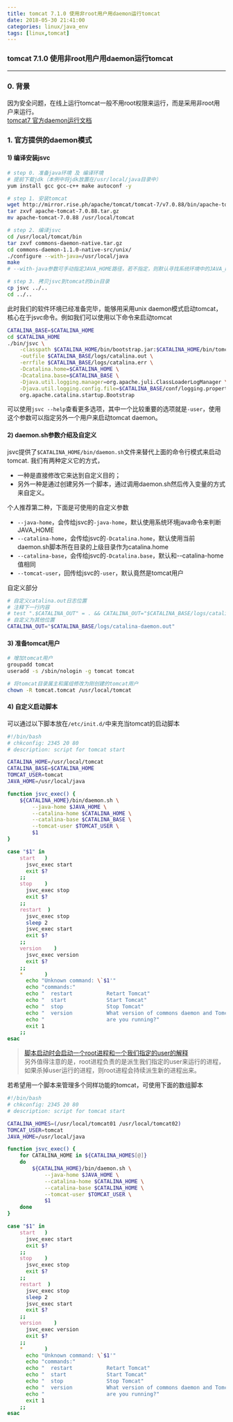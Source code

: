 ```yaml
---
title: tomcat 7.1.0 使用非root用户用daemon运行tomcat
date: 2018-05-30 21:41:00
categories: linux/java_env
tags: [linux,tomcat]
---
```

### tomcat 7.1.0 使用非root用户用daemon运行tomcat

---

### 0. 背景
因为安全问题，在线上运行tomcat一般不用root权限来运行，而是采用非root用户来运行。  
[tomcat7 官方daemon运行文档](https://tomcat.apache.org/tomcat-7.0-doc/setup.html#Unix_daemon)  

### 1. 官方提供的daemon模式
#### 1) 编译安装jsvc
``` bash
# step 0. 准备java环境 及 编译环境
# 提前下载jdk（本例中将jdk放置在/usr/local/java目录中）
yum install gcc gcc-c++ make autoconf -y

# step 1. 安装tomcat
wget http://mirror.rise.ph/apache/tomcat/tomcat-7/v7.0.88/bin/apache-tomcat-7.0.88.tar.gz
tar zxvf apache-tomcat-7.0.88.tar.gz
mv apache-tomcat-7.0.88 /usr/local/tomcat

# step 2. 编译jsvc
cd /usr/local/tomcat/bin
tar zxvf commons-daemon-native.tar.gz
cd commons-daemon-1.1.0-native-src/unix/
./configure --with-java=/usr/local/java
make
# --with-java参数可手动指定JAVA_HOME路径，若不指定，则默认寻找系统环境中的JAVA_HOME变量

# step 3. 拷贝jsvc到tomcat的bin目录
cp jsvc ../..
cd ../..
```
此时我们的软件环境已经准备完毕，能够用采用unix daemon模式启动tomcat，核心在于jsvc命令。例如我们可以使用以下命令来启动tomcat
``` bash
CATALINA_BASE=$CATALINA_HOME
cd $CATALINA_HOME
./bin/jsvc \
    -classpath $CATALINA_HOME/bin/bootstrap.jar:$CATALINA_HOME/bin/tomcat-juli.jar \
    -outfile $CATALINA_BASE/logs/catalina.out \
    -errfile $CATALINA_BASE/logs/catalina.err \
    -Dcatalina.home=$CATALINA_HOME \
    -Dcatalina.base=$CATALINA_BASE \
    -Djava.util.logging.manager=org.apache.juli.ClassLoaderLogManager \
    -Djava.util.logging.config.file=$CATALINA_BASE/conf/logging.properties \
    org.apache.catalina.startup.Bootstrap
```
可以使用`jsvc --help`查看更多选项，其中一个比较重要的选项就是`-user`，使用这个参数可以指定另外一个用户来启动tomcat daemon。

#### 2) daemon.sh参数介绍及自定义
jsvc提供了`$CATALINA_HOME/bin/daemon.sh`文件来替代上面的命令行模式来启动tomcat.
我们有两种定义它的方式，
- 一种是直接修改它来达到自定义目的；
- 另外一种是通过创建另外一个脚本，通过调用daemon.sh然后传入变量的方式来自定义。

个人推荐第二种，下面是可使用的自定义参数
- `--java-home`，会传给jsvc的`-java-home`，默认使用系统环境java命令来判断JAVA_HOME
- `--catalina-home`，会传给jsvc的`-Dcatalina.home`，默认使用当前daemon.sh脚本所在目录的上级目录作为catalina.home
- `--catalina-base`，会传给jsvc的`-Dcatalina.base`，默认和--catalina-home值相同
- `--tomcat-user`，回传给jsvc的`-user`，默认竟然是tomcat用户

自定义部分
``` bash
# 自定义catalina.out日志位置
# 注释下一行内容
# test ".$CATALINA_OUT" = . && CATALINA_OUT="$CATALINA_BASE/logs/catalina-daemon.out"
# 自定义为其他位置
CATALINA_OUT="$CATALINA_BASE/logs/catalina-daemon.out"
```

#### 3) 准备tomcat用户
``` bash
# 增加tomcat用户
groupadd tomcat
useradd -s /sbin/nologin -g tomcat tomcat

# 将tomcat目录属主和属组修改为刚创建的tomcat用户
chown -R tomcat.tomcat /usr/local/tomcat
```

#### 4) 自定义启动脚本
可以通过以下脚本放在`/etc/init.d/`中来充当tomcat的启动脚本
``` bash
#!/bin/bash
# chkconfig: 2345 20 80
# description: script for tomcat start

CATALINA_HOME=/usr/local/tomcat
CATALINA_BASE=$CATALINA_HOME
TOMCAT_USER=tomcat
JAVA_HOME=/usr/local/java

function jsvc_exec() {
    ${CATALINA_HOME}/bin/daemon.sh \
        --java-home $JAVA_HOME \
        --catalina-home $CATALINA_HOME \
        --catalina-base $CATALINA_BASE \
        --tomcat-user $TOMCAT_USER \
        $1
}

case "$1" in
    start   )
      jsvc_exec start
      exit $?
    ;;
    stop    )
      jsvc_exec stop
      exit $?
    ;;
    restart  )
      jsvc_exec stop
      sleep 2
      jsvc_exec start
      exit $?
    ;;
    version    )
      jsvc_exec version
      exit $?
    ;;
    *       )
      echo "Unknown command: \`$1'"
      echo "commands:"
      echo "  restart           Retart Tomcat"
      echo "  start             Start Tomcat"
      echo "  stop              Stop Tomcat"
      echo "  version           What version of commons daemon and Tomcat"
      echo "                    are you running?"
      exit 1
    ;;
esac
```
> [脚本启动时会启动一个root进程和一个我们指定的user的解释](http://grokbase.com/t/tomcat/users/14aebxdq0j/how-can-tomcat-be-started-at-boot-time-as-a-non-root-user)  
另外值得注意的是，root进程负责的是派生我们指定的user来运行的进程，如果杀掉user运行的进程，则root进程会持续派生新的进程出来。

若希望用一个脚本来管理多个同样功能的tomcat，可使用下面的数组脚本
``` bash
#!/bin/bash
# chkconfig: 2345 20 80
# description: script for tomcat start

CATALINA_HOMES=(/usr/local/tomcat01 /usr/local/tomcat02)
TOMCAT_USER=tomcat
JAVA_HOME=/usr/local/java

function jsvc_exec() {
    for CATALINA_HOME in ${CATALINA_HOMES[@]}
    do
        ${CATALINA_HOME}/bin/daemon.sh \
            --java-home $JAVA_HOME \
            --catalina-home $CATALINA_HOME \
            --catalina-base $CATALINA_HOME \
            --tomcat-user $TOMCAT_USER \
            $1
    done
}

case "$1" in
    start   )
      jsvc_exec start
      exit $?
    ;;
    stop    )
      jsvc_exec stop
      exit $?
    ;;
    restart  )
      jsvc_exec stop
      sleep 2
      jsvc_exec start
      exit $?
    ;;
    version    )
      jsvc_exec version
      exit $?
    ;;
    *       )
      echo "Unknown command: \`$1'"
      echo "commands:"
      echo "  restart           Retart Tomcat"
      echo "  start             Start Tomcat"
      echo "  stop              Stop Tomcat"
      echo "  version           What version of commons daemon and Tomcat"
      echo "                    are you running?"
      exit 1
    ;;
esac
```
